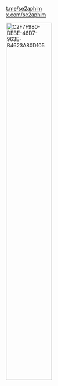 <a href="https://t.me/se2aphim" target="_blank">t.me/se2aphim</a>  
<a href="https://x.com/se2aphim" target="_blank">x.com/se2aphim</a>

<img src="https://github.com/user-attachments/assets/e76f2b6d-2b4e-4f38-b028-7af9654ec9ab" alt="C2F7F980-DEBE-46D7-963E-B4623A80D105" width="50%">
